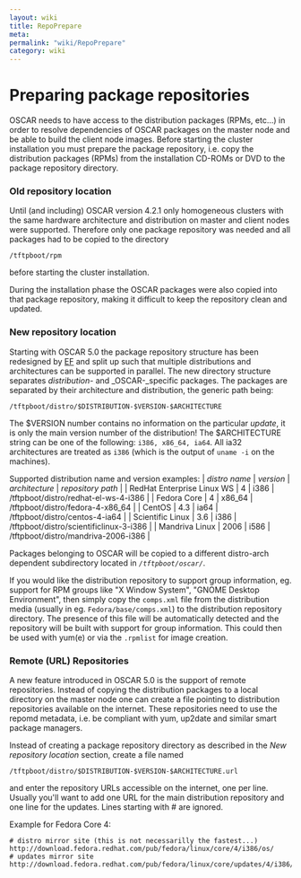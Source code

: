 ```yaml
---
layout: wiki
title: RepoPrepare
meta: 
permalink: "wiki/RepoPrepare"
category: wiki
---
```

<!-- Name: RepoPrepare -->
<!-- Version: 7 -->
<!-- Author: mledward -->

# Preparing package repositories

OSCAR needs to have access to the distribution packages (RPMs, etc...) in order to
resolve dependencies of OSCAR packages on the master node and be able to build the
client node images. Before starting the cluster installation you must prepare the package
repository, i.e. copy the distribution packages (RPMs) from the installation CD-ROMs or
DVD to the package repository directory.

### Old repository location

Until (and including) OSCAR version 4.2.1 only homogeneous clusters with the same
hardware architecture and distribution on master and client nodes were supported.
Therefore only one package repository was needed and all packages had to be copied
to the directory


    /tftpboot/rpm

before starting the cluster installation.

During the installation phase the OSCAR packages were also copied into that
package repository, making it difficult to keep the repository clean and updated.


### New repository location

Starting with OSCAR 5.0 the package repository structure has been redesigned by  [EF](wiki/ErichFocht) and split up such that multiple distributions and architectures can be supported in parallel. The new directory structure separates _distribution-_ and _OSCAR-_specific packages. The packages are separated by their architecture and distribution, the generic path being:


    /tftpboot/distro/$DISTRIBUTION-$VERSION-$ARCHITECTURE

The $VERSION number contains no information on the particular _update_, it is only the main version number of the distribution! The $ARCHITECTURE string can be one of the following: `i386, x86_64, ia64`. All ia32 architectures are treated as `i386` (which is the output of `uname -i` on the machines).

Supported distribution name and version examples:
| *distro name* | *version* | *architecture* | *repository path* |
| RedHat Enterprise Linux WS | 4 | i386 | /tftpboot/distro/redhat-el-ws-4-i386 |
| Fedora Core | 4 | x86_64 | /tftpboot/distro/fedora-4-x86_64 |
| CentOS | 4.3 | ia64 | /tftpboot/distro/centos-4-ia64 |
| Scientific Linux | 3.6 | i386 | /tftpboot/distro/scientificlinux-3-i386 |
| Mandriva Linux | 2006 | i586 | /tftpboot/distro/mandriva-2006-i386 |

Packages belonging to OSCAR will be copied to a different distro-arch dependent subdirectory located in *`/tftpboot/oscar/`*.

If you would like the distribution repository to support group information, eg. support for RPM groups like "X Window System", "GNOME Desktop Environment", then simply copy the `comps.xml` file from the distribution media (usually in eg. `Fedora/base/comps.xml`) to the distribution repository directory.  The presence of this file will be automatically detected and the repository will be built with support for group information.  This could then be used with yum(e) or via the `.rpmlist` for image creation.

### Remote (URL) Repositories

A new feature introduced in OSCAR 5.0 is the support of remote repositories. Instead of copying the distribution packages to a local directory on the master node one can create a file pointing to distribution repositories available on the internet. These repositories need to use the repomd metadata, i.e. be compliant with yum, up2date and similar smart package managers.

Instead of creating a package repository directory as described in the _New repository location_ section, create a file named

    /tftpboot/distro/$DISTRIBUTION-$VERSION-$ARCHITECTURE.url
and enter the repository URLs accessible on the internet, one per line. Usually you'll want to add one URL for the main distribution repository and one line for the updates. Lines starting with # are ignored.

Example for Fedora Core 4:

    # distro mirror site (this is not necessarilly the fastest...)
    http://download.fedora.redhat.com/pub/fedora/linux/core/4/i386/os/
    # updates mirror site
    http://download.fedora.redhat.com/pub/fedora/linux/core/updates/4/i386/

